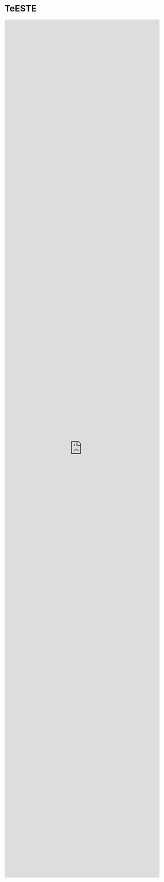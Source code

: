TeESTE
===

<div style="position:relative; width:fit">

<iframe src="https://www.geogebra.org/calculator/xztbxdvv?embed" allowfullscreen style="border: 1px solid #e4e4e4;border-radius: 4px; width:100%; height:70vh" frameborder="0"></iframe>

</div>